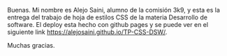 Buenas. Mi nombre es Alejo Saini, alumno de la comisión 3k9, y esta es la entrega del trabajo de hoja de estilos CSS de la materia Desarrollo de software.
El deploy esta hecho con github pages y se puede ver en el siguiente link https://alejosaini.github.io/TP-CSS-DSW/.

Muchas gracias.
